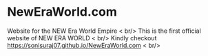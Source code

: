 # NewEraWorld.com
Website for the NEW Era World Empire < br/>
This is the first official website of NEW ERA WORLD < br/>
Kindly checkout https://sonisuraj07.github.io/NewEraWorld.com < br/>
